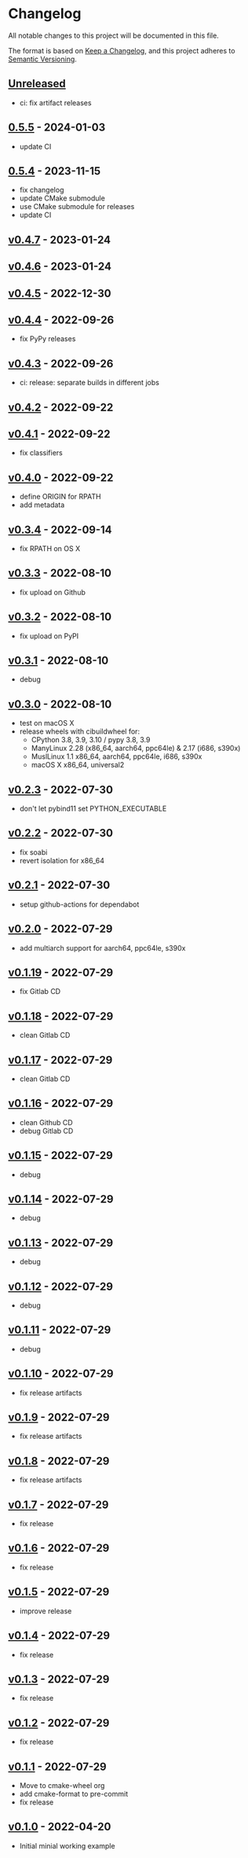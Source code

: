 # Changelog

All notable changes to this project will be documented in this file.

The format is based on [Keep a Changelog](https://keepachangelog.com/en/1.0.0/),
and this project adheres to [Semantic Versioning](https://semver.org/spec/v2.0.0.html).

## [Unreleased]

- ci: fix artifact releases

## [0.5.5] - 2024-01-03

- update CI

## [0.5.4] - 2023-11-15

- fix changelog
- update CMake submodule
- use CMake submodule for releases
- update CI

## [v0.4.7] - 2023-01-24

## [v0.4.6] - 2023-01-24

## [v0.4.5] - 2022-12-30

## [v0.4.4] - 2022-09-26

- fix PyPy releases

## [v0.4.3] - 2022-09-26

- ci: release: separate builds in different jobs

## [v0.4.2] - 2022-09-22

## [v0.4.1] - 2022-09-22

- fix classifiers

## [v0.4.0] - 2022-09-22

- define ORIGIN for RPATH
- add metadata

## [v0.3.4] - 2022-09-14

- fix RPATH on OS X

## [v0.3.3] - 2022-08-10

- fix upload on Github

## [v0.3.2] - 2022-08-10

- fix upload on PyPI

## [v0.3.1] - 2022-08-10

- debug

## [v0.3.0] - 2022-08-10

- test on macOS X
- release wheels with cibuildwheel for:
    - CPython 3.8, 3.9, 3.10 / pypy 3.8, 3.9
    - ManyLinux 2.28 (x86_64, aarch64, ppc64le) & 2.17 (i686, s390x)
    - MuslLinux 1.1 x86_64, aarch64, ppc64le, i686, s390x
    - macOS X x86_64, universal2

## [v0.2.3] - 2022-07-30

- don't let pybind11 set PYTHON_EXECUTABLE

## [v0.2.2] - 2022-07-30

- fix soabi
- revert isolation for x86_64

## [v0.2.1] - 2022-07-30

- setup github-actions for dependabot

## [v0.2.0] - 2022-07-29

- add multiarch support for aarch64, ppc64le, s390x

## [v0.1.19] - 2022-07-29

- fix Gitlab CD

## [v0.1.18] - 2022-07-29

- clean Gitlab CD

## [v0.1.17] - 2022-07-29

- clean Gitlab CD

## [v0.1.16] - 2022-07-29

- clean Github CD
- debug Gitlab CD

## [v0.1.15] - 2022-07-29

- debug

## [v0.1.14] - 2022-07-29

- debug

## [v0.1.13] - 2022-07-29

- debug

## [v0.1.12] - 2022-07-29

- debug

## [v0.1.11] - 2022-07-29

- debug

## [v0.1.10] - 2022-07-29

- fix release artifacts

## [v0.1.9] - 2022-07-29

- fix release artifacts

## [v0.1.8] - 2022-07-29

- fix release artifacts

## [v0.1.7] - 2022-07-29

- fix release

## [v0.1.6] - 2022-07-29

- fix release

## [v0.1.5] - 2022-07-29

- improve release

## [v0.1.4] - 2022-07-29

- fix release

## [v0.1.3] - 2022-07-29

- fix release

## [v0.1.2] - 2022-07-29

- fix release

## [v0.1.1] - 2022-07-29

- Move to cmake-wheel org
- add cmake-format to pre-commit
- fix release

## [v0.1.0] - 2022-04-20

- Initial minial working example

[Unreleased]: https://github.com/cmake-wheel/cmeel-example/compare/v0.5.5...HEAD
[0.5.5]: https://github.com/cmake-wheel/cmeel-example/compare/v0.5.4...v0.5.5
[0.5.4]: https://github.com/cmake-wheel/cmeel-example/compare/v0.4.7...v0.5.4
[v0.4.7]: https://github.com/cmake-wheel/cmeel-example/compare/v0.4.6...v0.4.7
[v0.4.6]: https://github.com/cmake-wheel/cmeel-example/compare/v0.4.5...v0.4.6
[v0.4.5]: https://github.com/cmake-wheel/cmeel-example/compare/v0.4.4...v0.4.5
[v0.4.4]: https://github.com/cmake-wheel/cmeel-example/compare/v0.4.3...v0.4.4
[v0.4.3]: https://github.com/cmake-wheel/cmeel-example/compare/v0.4.2...v0.4.3
[v0.4.2]: https://github.com/cmake-wheel/cmeel-example/compare/v0.4.1...v0.4.2
[v0.4.1]: https://github.com/cmake-wheel/cmeel-example/compare/v0.4.0...v0.4.1
[v0.4.0]: https://github.com/cmake-wheel/cmeel-example/compare/v0.3.4...v0.4.0
[v0.3.4]: https://github.com/cmake-wheel/cmeel-example/compare/v0.3.3...v0.3.4
[v0.3.3]: https://github.com/cmake-wheel/cmeel-example/compare/v0.3.2...v0.3.3
[v0.3.2]: https://github.com/cmake-wheel/cmeel-example/compare/v0.3.1...v0.3.2
[v0.3.1]: https://github.com/cmake-wheel/cmeel-example/compare/v0.3.0...v0.3.1
[v0.3.0]: https://github.com/cmake-wheel/cmeel-example/compare/v0.2.3...v0.3.0
[v0.2.3]: https://github.com/cmake-wheel/cmeel-example/compare/v0.2.2...v0.2.3
[v0.2.2]: https://github.com/cmake-wheel/cmeel-example/compare/v0.2.1...v0.2.2
[v0.2.1]: https://github.com/cmake-wheel/cmeel-example/compare/v0.2.0...v0.2.1
[v0.2.0]: https://github.com/cmake-wheel/cmeel-example/compare/v0.1.19...v0.2.0
[v0.1.19]: https://github.com/cmake-wheel/cmeel-example/compare/v0.1.18...v0.1.19
[v0.1.18]: https://github.com/cmake-wheel/cmeel-example/compare/v0.1.17...v0.1.18
[v0.1.17]: https://github.com/cmake-wheel/cmeel-example/compare/v0.1.16...v0.1.17
[v0.1.16]: https://github.com/cmake-wheel/cmeel-example/compare/v0.1.15...v0.1.16
[v0.1.15]: https://github.com/cmake-wheel/cmeel-example/compare/v0.1.14...v0.1.15
[v0.1.14]: https://github.com/cmake-wheel/cmeel-example/compare/v0.1.13...v0.1.14
[v0.1.13]: https://github.com/cmake-wheel/cmeel-example/compare/v0.1.12...v0.1.13
[v0.1.12]: https://github.com/cmake-wheel/cmeel-example/compare/v0.1.11...v0.1.12
[v0.1.11]: https://github.com/cmake-wheel/cmeel-example/compare/v0.1.10...v0.1.11
[v0.1.10]: https://github.com/cmake-wheel/cmeel-example/compare/v0.1.9...v0.1.10
[v0.1.9]: https://github.com/cmake-wheel/cmeel-example/compare/v0.1.8...v0.1.9
[v0.1.8]: https://github.com/cmake-wheel/cmeel-example/compare/v0.1.7...v0.1.8
[v0.1.7]: https://github.com/cmake-wheel/cmeel-example/compare/v0.1.6...v0.1.7
[v0.1.6]: https://github.com/cmake-wheel/cmeel-example/compare/v0.1.5...v0.1.6
[v0.1.5]: https://github.com/cmake-wheel/cmeel-example/compare/v0.1.4...v0.1.5
[v0.1.4]: https://github.com/cmake-wheel/cmeel-example/compare/v0.1.3...v0.1.4
[v0.1.3]: https://github.com/cmake-wheel/cmeel-example/compare/v0.1.0...v0.1.3
[v0.1.2]: https://github.com/cmake-wheel/cmeel-example/compare/v0.1.0...v0.1.2
[v0.1.1]: https://github.com/cmake-wheel/cmeel-example/compare/v0.1.0...v0.1.1
[v0.1.0]: https://github.com/cmake-wheel/cmeel-example/releases/tag/v0.1.0
